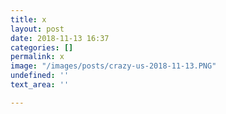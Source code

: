 ```yaml
---
title: x
layout: post
date: 2018-11-13 16:37
categories: []
permalink: x
image: "/images/posts/crazy-us-2018-11-13.PNG"
undefined: ''
text_area: ''

---
```

